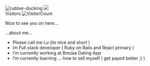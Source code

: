 
![rubber-ducking](https://user-images.githubusercontent.com/64465947/157428970-c5f0b97d-ff5a-4081-a22a-84e8fae5926f.gif)
![](https://github-readme-stats.vercel.app/api?username=LyuboDias&show_icons=true&title_color=E88795&icon_color=00D0D0&text_color=00FF12&bg_color=151515)
<br/>
Visitors
![VisitorCount](https://profile-counter.glitch.me/{LyuboDias}/count.svg)

Nice to see you on here...

...about me...

 - Please call me Lu (its nice and short )
 - Im Full stack developer ( Ruby on Rails and React primary )
 - I’m currently working at Brezaa Dating App
 - I’m currently learning ... how to sell myself ( get payed better ;) )


